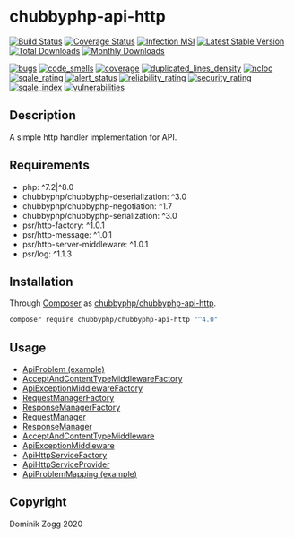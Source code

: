 # chubbyphp-api-http

[![Build Status](https://api.travis-ci.org/chubbyphp/chubbyphp-api-http.png?branch=master)](https://travis-ci.org/chubbyphp/chubbyphp-api-http)
[![Coverage Status](https://coveralls.io/repos/github/chubbyphp/chubbyphp-api-http/badge.svg?branch=master)](https://coveralls.io/github/chubbyphp/chubbyphp-api-http?branch=master)
[![Infection MSI](https://badge.stryker-mutator.io/github.com/chubbyphp/chubbyphp-api-http/master)](https://travis-ci.org/chubbyphp/chubbyphp-api-http)
[![Latest Stable Version](https://poser.pugx.org/chubbyphp/chubbyphp-api-http/v/stable.png)](https://packagist.org/packages/chubbyphp/chubbyphp-api-http)
[![Total Downloads](https://poser.pugx.org/chubbyphp/chubbyphp-api-http/downloads.png)](https://packagist.org/packages/chubbyphp/chubbyphp-api-http)
[![Monthly Downloads](https://poser.pugx.org/chubbyphp/chubbyphp-api-http/d/monthly)](https://packagist.org/packages/chubbyphp/chubbyphp-api-http)

[![bugs](https://sonarcloud.io/api/project_badges/measure?project=chubbyphp_chubbyphp-api-http&metric=bugs)](https://sonarcloud.io/dashboard?id=chubbyphp_chubbyphp-api-http)
[![code_smells](https://sonarcloud.io/api/project_badges/measure?project=chubbyphp_chubbyphp-api-http&metric=code_smells)](https://sonarcloud.io/dashboard?id=chubbyphp_chubbyphp-api-http)
[![coverage](https://sonarcloud.io/api/project_badges/measure?project=chubbyphp_chubbyphp-api-http&metric=coverage)](https://sonarcloud.io/dashboard?id=chubbyphp_chubbyphp-api-http)
[![duplicated_lines_density](https://sonarcloud.io/api/project_badges/measure?project=chubbyphp_chubbyphp-api-http&metric=duplicated_lines_density)](https://sonarcloud.io/dashboard?id=chubbyphp_chubbyphp-api-http)
[![ncloc](https://sonarcloud.io/api/project_badges/measure?project=chubbyphp_chubbyphp-api-http&metric=ncloc)](https://sonarcloud.io/dashboard?id=chubbyphp_chubbyphp-api-http)
[![sqale_rating](https://sonarcloud.io/api/project_badges/measure?project=chubbyphp_chubbyphp-api-http&metric=sqale_rating)](https://sonarcloud.io/dashboard?id=chubbyphp_chubbyphp-api-http)
[![alert_status](https://sonarcloud.io/api/project_badges/measure?project=chubbyphp_chubbyphp-api-http&metric=alert_status)](https://sonarcloud.io/dashboard?id=chubbyphp_chubbyphp-api-http)
[![reliability_rating](https://sonarcloud.io/api/project_badges/measure?project=chubbyphp_chubbyphp-api-http&metric=reliability_rating)](https://sonarcloud.io/dashboard?id=chubbyphp_chubbyphp-api-http)
[![security_rating](https://sonarcloud.io/api/project_badges/measure?project=chubbyphp_chubbyphp-api-http&metric=security_rating)](https://sonarcloud.io/dashboard?id=chubbyphp_chubbyphp-api-http)
[![sqale_index](https://sonarcloud.io/api/project_badges/measure?project=chubbyphp_chubbyphp-api-http&metric=sqale_index)](https://sonarcloud.io/dashboard?id=chubbyphp_chubbyphp-api-http)
[![vulnerabilities](https://sonarcloud.io/api/project_badges/measure?project=chubbyphp_chubbyphp-api-http&metric=vulnerabilities)](https://sonarcloud.io/dashboard?id=chubbyphp_chubbyphp-api-http)

## Description

A simple http handler implementation for API.

## Requirements

 * php: ^7.2|^8.0
 * chubbyphp/chubbyphp-deserialization: ^3.0
 * chubbyphp/chubbyphp-negotiation: ^1.7
 * chubbyphp/chubbyphp-serialization: ^3.0
 * psr/http-factory: ^1.0.1
 * psr/http-message: ^1.0.1
 * psr/http-server-middleware: ^1.0.1
 * psr/log: ^1.1.3

## Installation

Through [Composer](http://getcomposer.org) as [chubbyphp/chubbyphp-api-http][1].

```sh
composer require chubbyphp/chubbyphp-api-http "^4.0"
```

## Usage

 * [ApiProblem (example)][2]
 * [AcceptAndContentTypeMiddlewareFactory][3]
 * [ApiExceptionMiddlewareFactory][4]
 * [RequestManagerFactory][5]
 * [ResponseManagerFactory][6]
 * [RequestManager][7]
 * [ResponseManager][8]
 * [AcceptAndContentTypeMiddleware][9]
 * [ApiExceptionMiddleware][10]
 * [ApiHttpServiceFactory][11]
 * [ApiHttpServiceProvider][12]
 * [ApiProblemMapping (example)][13]

## Copyright

Dominik Zogg 2020

[1]: https://packagist.org/packages/chubbyphp/chubbyphp-api-http
[2]: doc/ApiProblem/ApiProblem.md
[3]: doc/ServiceFactory/AcceptAndContentTypeMiddlewareFactory.md
[4]: doc/ServiceFactory/ApiExceptionMiddlewareFactory.md
[5]: doc/ServiceFactory/RequestManagerFactory.md
[6]: doc/ServiceFactory/ResponseManagerFactory.md
[7]: doc/Manager/RequestManager.md
[8]: doc/Manager/ResponseManager.md
[9]: doc/Middleware/AcceptAndContentTypeMiddleware.md
[10]: doc/Middleware/ApiExceptionMiddleware.md
[11]: doc/ServiceFactory/ApiHttpServiceFactory.md
[12]: doc/ServiceProvider/ApiHttpServiceProvider.md
[13]: doc/Serialization/ApiProblemMapping.md
